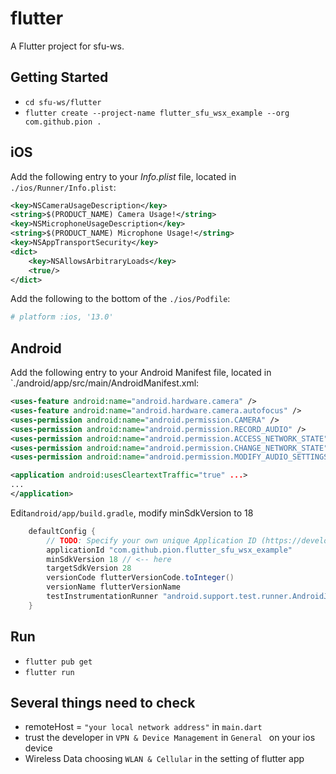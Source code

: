 # flutter

A Flutter project for sfu-ws.

## Getting Started

- `cd sfu-ws/flutter`
- `flutter create --project-name flutter_sfu_wsx_example --org com.github.pion .`

## iOS

Add the following entry to your _Info.plist_ file, located in `./ios/Runner/Info.plist`:

```xml
<key>NSCameraUsageDescription</key>
<string>$(PRODUCT_NAME) Camera Usage!</string>
<key>NSMicrophoneUsageDescription</key>
<string>$(PRODUCT_NAME) Microphone Usage!</string>
<key>NSAppTransportSecurity</key>
<dict>
    <key>NSAllowsArbitraryLoads</key>
    <true/>
</dict>
```

Add the following to the bottom of the `./ios/Podfile`:

```ruby
# platform :ios, '13.0'
```

## Android

Add the following entry to your Android Manifest file, located in `./android/app/src/main/AndroidManifest.xml:

```xml
<uses-feature android:name="android.hardware.camera" />
<uses-feature android:name="android.hardware.camera.autofocus" />
<uses-permission android:name="android.permission.CAMERA" />
<uses-permission android:name="android.permission.RECORD_AUDIO" />
<uses-permission android:name="android.permission.ACCESS_NETWORK_STATE" />
<uses-permission android:name="android.permission.CHANGE_NETWORK_STATE" />
<uses-permission android:name="android.permission.MODIFY_AUDIO_SETTINGS" />

<application android:usesCleartextTraffic="true" ...>
...
</application>
```

Edit`android/app/build.gradle`, modify minSdkVersion to 18

```gradle
    defaultConfig {
        // TODO: Specify your own unique Application ID (https://developer.android.com/studio/build/application-id.html).
        applicationId "com.github.pion.flutter_sfu_wsx_example"
        minSdkVersion 18 // <-- here
        targetSdkVersion 28
        versionCode flutterVersionCode.toInteger()
        versionName flutterVersionName
        testInstrumentationRunner "android.support.test.runner.AndroidJUnitRunner"
    }
```

## Run

- `flutter pub get`
- `flutter run`

## Several things need to check
- remoteHost = `"your local network address"` in `main.dart`
- trust the developer in `VPN & Device Management` in `General ` on your ios device
- Wireless Data choosing `WLAN & Cellular` in the setting of flutter app